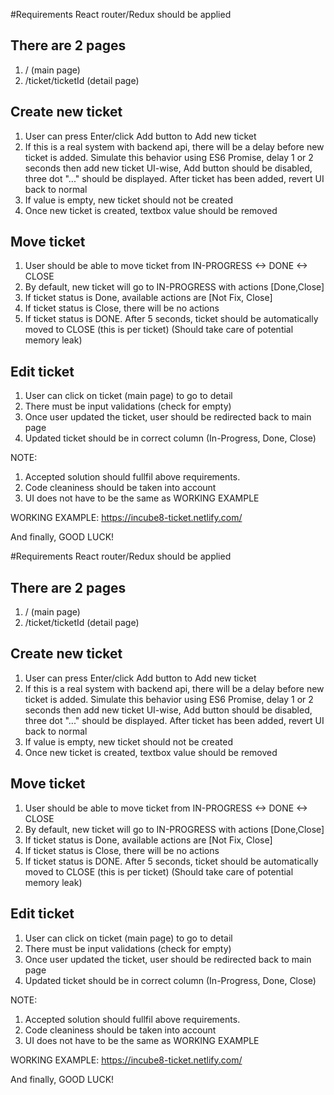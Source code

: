 #Requirements
React router/Redux should be applied

## There are 2 pages
1. / (main page)
2. /ticket/ticketId (detail page)


## Create new ticket
1. User can press Enter/click Add button to Add new ticket
2. If this is a real system with backend api, there will be a delay before new ticket is added.
  Simulate this behavior using ES6 Promise, delay 1 or 2 seconds then add new ticket
  UI-wise, Add button should be disabled, three dot "..." should be displayed. After ticket has been added, revert UI back to normal
3. If value is empty, new ticket should not be created
4. Once new ticket is created, textbox value should be removed

## Move ticket
1. User should be able to move ticket from IN-PROGRESS <-> DONE <-> CLOSE
2. By default, new ticket will go to IN-PROGRESS with actions [Done,Close]
3. If ticket status is Done, available actions are [Not Fix, Close]
4. If ticket status is Close, there will be no actions
5. If ticket status is DONE. After 5 seconds, ticket should be automatically moved to CLOSE (this is per ticket)
   (Should take care of potential memory leak)

## Edit ticket
1. User can click on ticket (main page) to go to detail
2. There must be input validations (check for empty)
3. Once user updated the ticket, user should be redirected back to main page
4. Updated ticket should be in correct column (In-Progress, Done, Close)

NOTE: 
1. Accepted solution should fullfil above requirements.
2. Code cleaniness should be taken into account
3. UI does not have to be the same as WORKING EXAMPLE

WORKING EXAMPLE: https://incube8-ticket.netlify.com/

And finally, GOOD LUCK!

#Requirements
React router/Redux should be applied

## There are 2 pages
1. / (main page)
2. /ticket/ticketId (detail page)


## Create new ticket
1. User can press Enter/click Add button to Add new ticket
2. If this is a real system with backend api, there will be a delay before new ticket is added.
  Simulate this behavior using ES6 Promise, delay 1 or 2 seconds then add new ticket
  UI-wise, Add button should be disabled, three dot "..." should be displayed. After ticket has been added, revert UI back to normal
3. If value is empty, new ticket should not be created
4. Once new ticket is created, textbox value should be removed

## Move ticket
1. User should be able to move ticket from IN-PROGRESS <-> DONE <-> CLOSE
2. By default, new ticket will go to IN-PROGRESS with actions [Done,Close]
3. If ticket status is Done, available actions are [Not Fix, Close]
4. If ticket status is Close, there will be no actions
5. If ticket status is DONE. After 5 seconds, ticket should be automatically moved to CLOSE (this is per ticket)
   (Should take care of potential memory leak)

## Edit ticket
1. User can click on ticket (main page) to go to detail
2. There must be input validations (check for empty)
3. Once user updated the ticket, user should be redirected back to main page
4. Updated ticket should be in correct column (In-Progress, Done, Close)

NOTE: 
1. Accepted solution should fullfil above requirements.
2. Code cleaniness should be taken into account
3. UI does not have to be the same as WORKING EXAMPLE

WORKING EXAMPLE: https://incube8-ticket.netlify.com/

And finally, GOOD LUCK!

